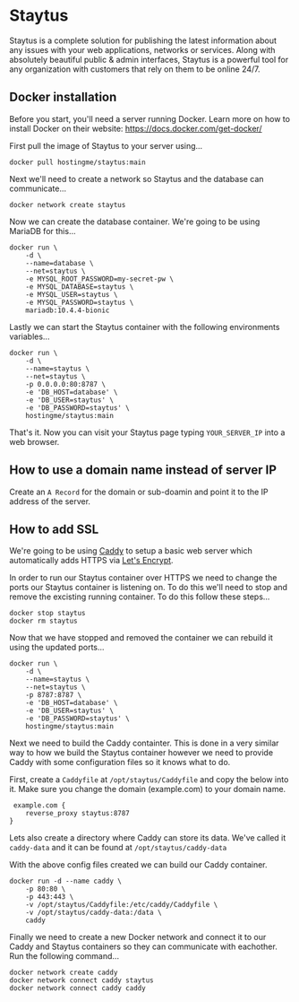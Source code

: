 # Staytus

Staytus is a complete solution for publishing the latest information about
any issues with your web applications, networks or services. Along with
absolutely beautiful public & admin interfaces, Staytus is a powerful tool for
any organization with customers that rely on them to be online 24/7.

## Docker installation

Before you start, you'll need a server running Docker. 
Learn more on how to install Docker on their website: https://docs.docker.com/get-docker/

First pull the image of Staytus to your server using...
```text
docker pull hostingme/staytus:main
```

Next we'll need to create a network so Staytus and the database can communicate...
```text
docker network create staytus
```

Now we can create the database container. We're going to be using MariaDB for this...
```text
docker run \
    -d \
    --name=database \
    --net=staytus \
    -e MYSQL_ROOT_PASSWORD=my-secret-pw \
    -e MYSQL_DATABASE=staytus \
    -e MYSQL_USER=staytus \
    -e MYSQL_PASSWORD=staytus \
    mariadb:10.4.4-bionic
```

Lastly we can start the Staytus container with the following environments variables...
```text
docker run \
    -d \
    --name=staytus \
    --net=staytus \
    -p 0.0.0.0:80:8787 \
    -e 'DB_HOST=database' \
    -e 'DB_USER=staytus' \
    -e 'DB_PASSWORD=staytus' \
    hostingme/staytus:main
```

That's it. Now you can visit your Staytus page typing `YOUR_SERVER_IP` into a web browser.

## How to use a domain name instead of server IP
Create an `A Record` for the domain or sub-doamin and point it to the IP address of the server.

## How to add SSL 
We're going to be using <a href="https://caddyserver.com">Caddy</a> to setup a basic web server which automatically adds HTTPS via <a href="https://letsencrypt.org">Let's Encrypt</a>.

In order to run our Staytus container over HTTPS we need to change the ports our Staytus container is listening on. To do this we'll need to stop and remove the excisting running container. To do this follow these steps...
```text
docker stop staytus
docker rm staytus
```

Now that we have stopped and removed the container we can rebuild it using the updated ports...
```text
docker run \
    -d \
    --name=staytus \
    --net=staytus \
    -p 8787:8787 \
    -e 'DB_HOST=database' \
    -e 'DB_USER=staytus' \
    -e 'DB_PASSWORD=staytus' \
    hostingme/staytus:main
```

Next we need to build the Caddy containter. This is done in a very similar way to how we build the Staytus container however we need to provide Caddy with some configuration files so it knows what to do.

First, create a `Caddyfile` at `/opt/staytus/Caddyfile` and copy the below into it. Make sure you change the domain (example.com) to your domain name.
  
```text
 example.com {
    reverse_proxy staytus:8787
}
```

Lets also create a directory where Caddy can store its data. We've called it `caddy-data` and it can be found at `/opt/staytus/caddy-data`
  
With the above config files created we can build our Caddy container.

```text
docker run -d --name caddy \
    -p 80:80 \
    -p 443:443 \
    -v /opt/staytus/Caddyfile:/etc/caddy/Caddyfile \
    -v /opt/staytus/caddy-data:/data \
    caddy
```

Finally we need to create a new Docker network and connect it to our Caddy and Staytus containers so they can communicate with eachother. Run the following command...
```text
docker network create caddy
docker network connect caddy staytus
docker network connect caddy caddy
```
